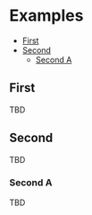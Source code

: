 Examples
=================
<!--ts-->
   * [First](#first)
   * [Second](#second)
      * [Second A](#second-a)
<!--te-->


## First
TBD

## Second
TBD

### Second A
TBD
